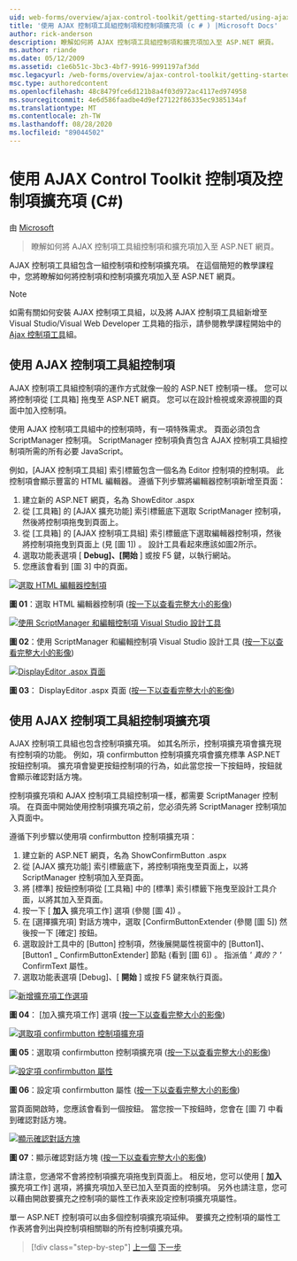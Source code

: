 ```yaml
---
uid: web-forms/overview/ajax-control-toolkit/getting-started/using-ajax-control-toolkit-controls-and-control-extenders-cs
title: '使用 AJAX 控制項工具組控制項和控制項擴充項 (c # ) |Microsoft Docs'
author: rick-anderson
description: 瞭解如何將 AJAX 控制項工具組控制項和擴充項加入至 ASP.NET 網頁。
ms.author: riande
ms.date: 05/12/2009
ms.assetid: c1e6b51c-3bc3-4bf7-9916-9991197af3dd
msc.legacyurl: /web-forms/overview/ajax-control-toolkit/getting-started/using-ajax-control-toolkit-controls-and-control-extenders-cs
msc.type: authoredcontent
ms.openlocfilehash: 48c8479fce6d121b8a4f03d972ac4117ed974958
ms.sourcegitcommit: 4e6d586faadbe4d9ef27122f86335ec9385134af
ms.translationtype: MT
ms.contentlocale: zh-TW
ms.lasthandoff: 08/28/2020
ms.locfileid: "89044502"
---
```

# <a name="using-ajax-control-toolkit-controls-and-control-extenders-c"></a>使用 AJAX Control Toolkit 控制項及控制項擴充項 (C#)

由 [Microsoft](https://github.com/microsoft)

> 瞭解如何將 AJAX 控制項工具組控制項和擴充項加入至 ASP.NET 網頁。

AJAX 控制項工具組包含一組控制項和控制項擴充項。 在這個簡短的教學課程中，您將瞭解如何將控制項和控制項擴充項加入至 ASP.NET 網頁。

> [!NOTE] 
> 
> 如需有關如何安裝 AJAX 控制項工具組，以及將 AJAX 控制項工具組新增至 Visual Studio/Visual Web Developer 工具箱的指示，請參閱教學課程開始中的 [Ajax 控制項工具](get-started-with-the-ajax-control-toolkit-cs.md)組。

## <a name="using-ajax-control-toolkit-controls"></a>使用 AJAX 控制項工具組控制項

AJAX 控制項工具組控制項的運作方式就像一般的 ASP.NET 控制項一樣。 您可以將控制項從 [工具箱] 拖曳至 ASP.NET 網頁。 您可以在設計檢視或來源視圖的頁面中加入控制項。

使用 AJAX 控制項工具組中的控制項時，有一項特殊需求。 頁面必須包含 ScriptManager 控制項。 ScriptManager 控制項負責包含 AJAX 控制項工具組控制項所需的所有必要 JavaScript。

例如，[AJAX 控制項工具組] 索引標籤包含一個名為 Editor 控制項的控制項。 此控制項會顯示豐富的 HTML 編輯器。 遵循下列步驟將編輯器控制項新增至頁面：

1. 建立新的 ASP.NET 網頁，名為 ShowEditor .aspx
2. 從 [工具箱] 的 [AJAX 擴充功能] 索引標籤底下選取 ScriptManager 控制項，然後將控制項拖曳到頁面上。
3. 從 [工具箱] 的 [AJAX 控制項工具組] 索引標籤底下選取編輯器控制項，然後將控制項拖曳到頁面上 (見 [圖 1]) 。 設計工具看起來應該如圖2所示。
4. 選取功能表選項 [ **Debug]、[開始** ] 或按 F5 鍵，以執行網站。
5. 您應該會看到 [圖 3] 中的頁面。

[![選取 HTML 編輯器控制項](using-ajax-control-toolkit-controls-and-control-extenders-cs/_static/image1.jpg)](using-ajax-control-toolkit-controls-and-control-extenders-cs/_static/image1.png)

**圖 01**：選取 HTML 編輯器控制項 ([按一下以查看完整大小的影像](using-ajax-control-toolkit-controls-and-control-extenders-cs/_static/image2.png)) 

[![使用 ScriptManager 和編輯控制項 Visual Studio 設計工具](using-ajax-control-toolkit-controls-and-control-extenders-cs/_static/image2.jpg)](using-ajax-control-toolkit-controls-and-control-extenders-cs/_static/image3.png)

**圖 02**：使用 ScriptManager 和編輯控制項 Visual Studio 設計工具 ([按一下以查看完整大小的影像](using-ajax-control-toolkit-controls-and-control-extenders-cs/_static/image4.png)) 

[![DisplayEditor .aspx 頁面](using-ajax-control-toolkit-controls-and-control-extenders-cs/_static/image3.jpg)](using-ajax-control-toolkit-controls-and-control-extenders-cs/_static/image5.png)

**圖 03**： DisplayEditor .aspx 頁面 ([按一下以查看完整大小的影像](using-ajax-control-toolkit-controls-and-control-extenders-cs/_static/image6.png)) 

## <a name="using-ajax-control-toolkit-control-extenders"></a>使用 AJAX 控制項工具組控制項擴充項

AJAX 控制項工具組也包含控制項擴充項。 如其名所示，控制項擴充項會擴充現有控制項的功能。 例如，項 confirmbutton 控制項擴充項會擴充標準 ASP.NET 按鈕控制項。 擴充項會變更按鈕控制項的行為，如此當您按一下按鈕時，按鈕就會顯示確認對話方塊。

控制項擴充項和 AJAX 控制項工具組控制項一樣，都需要 ScriptManager 控制項。 在頁面中開始使用控制項擴充項之前，您必須先將 ScriptManager 控制項加入頁面中。

遵循下列步驟以使用項 confirmbutton 控制項擴充項：

1. 建立新的 ASP.NET 網頁，名為 ShowConfirmButton .aspx
2. 從 [AJAX 擴充功能] 索引標籤底下，將控制項拖曳至頁面上，以將 ScriptManager 控制項加入至頁面。
3. 將 [標準] 按鈕控制項從 [工具箱] 中的 [標準] 索引標籤下拖曳至設計工具介面，以將其加入至頁面。
4. 按一下 [ **加入** 擴充項工作] 選項 (參閱 [圖 4]) 。
5. 在 [選擇擴充項] 對話方塊中，選取 [ConfirmButtonExtender (參閱 [圖 5]) 然後按一下 [確定] 按鈕。
6. 選取設計工具中的 [Button] 控制項，然後展開屬性視窗中的 [Button1]、[Button1 \_ ConfirmButtonExtender] 節點 (看到 [圖 6]) 。 指派值 *' 真的？ '* ConfirmText 屬性。
7. 選取功能表選項 [Debug]、[ **開始** ] 或按 F5 鍵來執行頁面。

[![新增擴充項工作選項](using-ajax-control-toolkit-controls-and-control-extenders-cs/_static/image4.jpg)](using-ajax-control-toolkit-controls-and-control-extenders-cs/_static/image7.png)

**圖 04**： [加入擴充項工作] 選項 ([按一下以查看完整大小的影像](using-ajax-control-toolkit-controls-and-control-extenders-cs/_static/image8.png)) 

[![選取項 confirmbutton 控制項擴充項](using-ajax-control-toolkit-controls-and-control-extenders-cs/_static/image5.jpg)](using-ajax-control-toolkit-controls-and-control-extenders-cs/_static/image9.png)

**圖 05**：選取項 confirmbutton 控制項擴充項 ([按一下以查看完整大小的影像](using-ajax-control-toolkit-controls-and-control-extenders-cs/_static/image10.png)) 

[![設定項 confirmbutton 屬性](using-ajax-control-toolkit-controls-and-control-extenders-cs/_static/image6.jpg)](using-ajax-control-toolkit-controls-and-control-extenders-cs/_static/image11.png)

**圖 06**：設定項 confirmbutton 屬性 ([按一下以查看完整大小的影像](using-ajax-control-toolkit-controls-and-control-extenders-cs/_static/image12.png)) 

當頁面開啟時，您應該會看到一個按鈕。 當您按一下按鈕時，您會在 [圖 7] 中看到確認對話方塊。

[![顯示確認對話方塊](using-ajax-control-toolkit-controls-and-control-extenders-cs/_static/image7.jpg)](using-ajax-control-toolkit-controls-and-control-extenders-cs/_static/image13.png)

**圖 07**：顯示確認對話方塊 ([按一下以查看完整大小的影像](using-ajax-control-toolkit-controls-and-control-extenders-cs/_static/image14.png)) 

請注意，您通常不會將控制項擴充項拖曳到頁面上。 相反地，您可以使用 [ **加入** 擴充項工作] 選項，將擴充項加入至已加入至頁面的控制項。 另外也請注意，您可以藉由開啟要擴充之控制項的屬性工作表來設定控制項擴充項屬性。

單一 ASP.NET 控制項可以由多個控制項擴充項延伸。 要擴充之控制項的屬性工作表將會列出與控制項相關聯的所有控制項擴充項。

> [!div class="step-by-step"]
> [上一個](get-started-with-the-ajax-control-toolkit-cs.md) 
> [下一步](creating-a-custom-ajax-control-toolkit-control-extender-cs.md)
